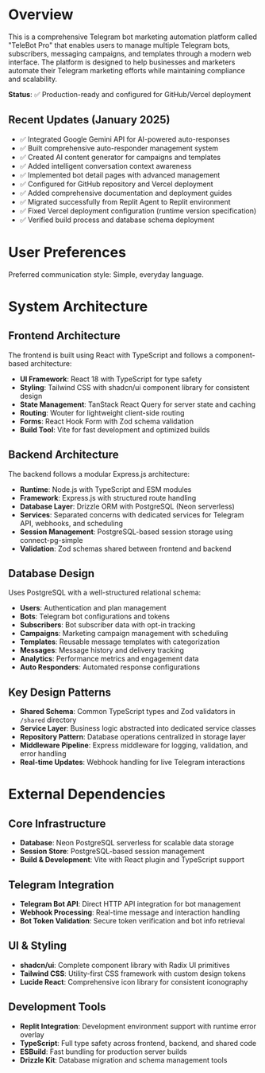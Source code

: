 # Overview

This is a comprehensive Telegram bot marketing automation platform called "TeleBot Pro" that enables users to manage multiple Telegram bots, subscribers, messaging campaigns, and templates through a modern web interface. The platform is designed to help businesses and marketers automate their Telegram marketing efforts while maintaining compliance and scalability.

**Status**: ✅ Production-ready and configured for GitHub/Vercel deployment

## Recent Updates (January 2025)
- ✅ Integrated Google Gemini API for AI-powered auto-responses
- ✅ Built comprehensive auto-responder management system
- ✅ Created AI content generator for campaigns and templates
- ✅ Added intelligent conversation context awareness
- ✅ Implemented bot detail pages with advanced management
- ✅ Configured for GitHub repository and Vercel deployment
- ✅ Added comprehensive documentation and deployment guides
- ✅ Migrated successfully from Replit Agent to Replit environment
- ✅ Fixed Vercel deployment configuration (runtime version specification)
- ✅ Verified build process and database schema deployment

# User Preferences

Preferred communication style: Simple, everyday language.

# System Architecture

## Frontend Architecture
The frontend is built using React with TypeScript and follows a component-based architecture:
- **UI Framework**: React 18 with TypeScript for type safety
- **Styling**: Tailwind CSS with shadcn/ui component library for consistent design
- **State Management**: TanStack React Query for server state and caching
- **Routing**: Wouter for lightweight client-side routing
- **Forms**: React Hook Form with Zod schema validation
- **Build Tool**: Vite for fast development and optimized builds

## Backend Architecture
The backend follows a modular Express.js architecture:
- **Runtime**: Node.js with TypeScript and ESM modules
- **Framework**: Express.js with structured route handling
- **Database Layer**: Drizzle ORM with PostgreSQL (Neon serverless)
- **Services**: Separated concerns with dedicated services for Telegram API, webhooks, and scheduling
- **Session Management**: PostgreSQL-based session storage using connect-pg-simple
- **Validation**: Zod schemas shared between frontend and backend

## Database Design
Uses PostgreSQL with a well-structured relational schema:
- **Users**: Authentication and plan management
- **Bots**: Telegram bot configurations and tokens
- **Subscribers**: Bot subscriber data with opt-in tracking
- **Campaigns**: Marketing campaign management with scheduling
- **Templates**: Reusable message templates with categorization
- **Messages**: Message history and delivery tracking
- **Analytics**: Performance metrics and engagement data
- **Auto Responders**: Automated response configurations

## Key Design Patterns
- **Shared Schema**: Common TypeScript types and Zod validators in `/shared` directory
- **Service Layer**: Business logic abstracted into dedicated service classes
- **Repository Pattern**: Database operations centralized in storage layer
- **Middleware Pipeline**: Express middleware for logging, validation, and error handling
- **Real-time Updates**: Webhook handling for live Telegram interactions

# External Dependencies

## Core Infrastructure
- **Database**: Neon PostgreSQL serverless for scalable data storage
- **Session Store**: PostgreSQL-based session management
- **Build & Development**: Vite with React plugin and TypeScript support

## Telegram Integration
- **Telegram Bot API**: Direct HTTP API integration for bot management
- **Webhook Processing**: Real-time message and interaction handling
- **Bot Token Validation**: Secure token verification and bot info retrieval

## UI & Styling
- **shadcn/ui**: Complete component library with Radix UI primitives
- **Tailwind CSS**: Utility-first CSS framework with custom design tokens
- **Lucide React**: Comprehensive icon library for consistent iconography

## Development Tools
- **Replit Integration**: Development environment support with runtime error overlay
- **TypeScript**: Full type safety across frontend, backend, and shared code
- **ESBuild**: Fast bundling for production server builds
- **Drizzle Kit**: Database migration and schema management tools
